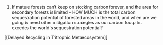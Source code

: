 
1. If mature forests can't keep on stocking carbon forever, and the area for secondary forests is limited - HOW MUCH is the total carbon sequestration potential of forested areas in the world, and when are we going to need other mitigation strategies as our carbon footprint excedes the world's sequestration potential?

[[Delayed Recycling in Tritrophic Metaecosystem]]
